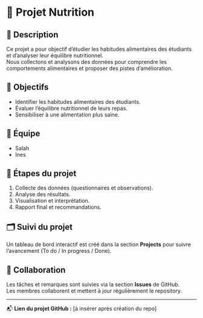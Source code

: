 

# 🍎 Projet Nutrition

## 📘 Description
Ce projet a pour objectif d’étudier les habitudes alimentaires des étudiants et d’analyser leur équilibre nutritionnel.  
Nous collectons et analysons des données pour comprendre les comportements alimentaires et proposer des pistes d’amélioration.

## 🎯 Objectifs
- Identifier les habitudes alimentaires des étudiants.  
- Évaluer l’équilibre nutritionnel de leurs repas.  
- Sensibiliser à une alimentation plus saine.  

## 👥 Équipe
- Salah  
- Ines  

## 🧩 Étapes du projet
1. Collecte des données (questionnaires et observations).  
2. Analyse des résultats.  
3. Visualisation et interprétation.  
4. Rapport final et recommandations.

## 🗂️ Suivi du projet
Un tableau de bord interactif est créé dans la section **Projects** pour suivre l’avancement (To do / In progress / Done).

## 💬 Collaboration
Les tâches et remarques sont suivies via la section **Issues** de GitHub.  
Les membres collaborent et mettent à jour régulièrement le repository.

---

📬 **Lien du projet GitHub :** [à insérer après création du repo]

